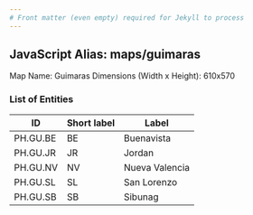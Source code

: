 ```yaml
---
# Front matter (even empty) required for Jekyll to process
---
```


## JavaScript Alias: maps/guimaras

Map Name: Guimaras
Dimensions (Width x Height): 610x570





### List of Entities

ID | Short label | Label
---|---|---|
PH.GU.BE | BE | Buenavista
PH.GU.JR | JR | Jordan
PH.GU.NV | NV | Nueva Valencia
PH.GU.SL | SL | San Lorenzo
PH.GU.SB | SB | Sibunag